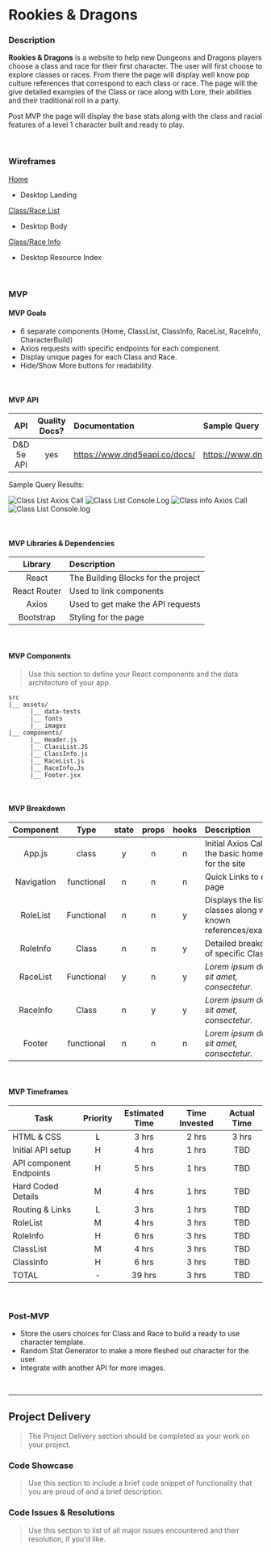 
# Rookies & Dragons

### Description

**Rookies & Dragons** is a website to help new Dungeons and Dragons players choose a class and race for their first character. The user will first choose to explore classes or races. From there the page will display well know pop culture references that correspond to each class or race. The page will the give detailed examples of the Class or race along with Lore, their abilities and their traditional roll in a party.

Post MVP the page will display the base stats along with the class and racial features of a level 1 character built and ready to play. 

<br>

### Wireframes


[Home](https://drive.google.com/file/d/1DkVOb-4zL9pin0A_sRljizEGWkaJsaFI/view?usp=sharing)

- Desktop Landing

[Class/Race List](https://drive.google.com/file/d/17R43niQwydDN2BPbEkk3fu_4Zk0IW0iM/view?usp=sharing)

- Desktop Body

[Class/Race Info](https://drive.google.com/file/d/1TDffkgfFxwnqw8wIfToRkGtOjLBBn_5b/view?usp=sharing)

- Desktop Resource Index


<br>

### MVP

#### MVP Goals

- 6 separate components (Home, ClassList, ClassInfo, RaceList, RaceInfo, CharacterBuild)
- Axios requests with specific endpoints for each component.
- Display unique pages for each Class and Race. 
- Hide/Show More buttons for readability.

<br>

#### MVP API

|    API     | Quality Docs? | Documentation | Sample Query                            |
| :--------: | :-----------: | :------------ | :-------------------------------------- |
| D&D 5e API |      yes      | https://www.dnd5eapi.co/docs/| https://www.dnd5eapi.co/api/https://www.dnd5eapi.co/api/ |

Sample Query Results:

![Class List Axios Call](https://res.cloudinary.com/dyrvlnond/image/upload/v1593393870/Class-list_-_axios_Call_frrnur.png)
![Class List Console.Log](https://res.cloudinary.com/dyrvlnond/image/upload/v1593393870/class-list_-console_lssmb5.png)
![Class info Axios Call](https://res.cloudinary.com/dyrvlnond/image/upload/v1593393870/Class-Info_-Axios_Call_ndj0ma.png)
![Class List Console.log](https://res.cloudinary.com/dyrvlnond/image/upload/v1593393870/Class-Info_lu6v8q.png)

<br>

#### MVP Libraries & Dependencies


|   Library    | Description                                |
| :----------: | :----------------------------------------- |
|    React     | The Building Blocks for the project |
| React Router | Used to link components |
|    Axios     | Used to get make the API requests |
|   Bootstrap  | Styling for the page |

<br>

#### MVP Components

> Use this section to define your React components and the data architecture of your app.

```
src
|__ assets/
      |__ data-tests
      |__ fonts
      |__ images
|__ components/
      |__ Header.js
      |__ ClassList.JS
      |__ ClassInfo.js
      |__ RaceList.js
      |__ RaceInfo.Js
      |__ Footer.jsx
```

<br>

#### MVP Breakdown


|  Component   |    Type    | state | props | hooks | Description                                |
| :----------: | :--------: | :---: | :---: | :---: | :----------------------------------------- |
|    App.js    |   class    |   y   |   n   |   n   | Initial Axios Call and the basic homepage for the site |
|  Navigation  | functional |   n   |   n   |   n   | Quick Links to every page|
|   RoleList   | Functional |   n   |   n   |   y   | Displays the list of classes along with known references/examples |
|   RoleInfo   |    Class   |   n   |   n   |   y   | Detailed breakdown of specific Classes     |
|   RaceList   | Functional |   y   |   n   |   y   | _Lorem ipsum dolor sit amet, consectetur._ |
|   RaceInfo   |    Class   |   n   |   y   |   y   | _Lorem ipsum dolor sit amet, consectetur._ |
|    Footer    | functional |   n   |   n   |   n   | _Lorem ipsum dolor sit amet, consectetur._ |

<br>

#### MVP Timeframes


| Task                      | Priority | Estimated Time | Time Invested | Actual Time |
| ----------------          | :------: | :------------: | :-----------: | :---------: |
| HTML & CSS                |    L     |     3 hrs      |     2 hrs     |    3 hrs    |
| Initial API setup         |    H     |     4 hrs      |     1 hrs     |     TBD     |
| API component Endpoints   |    H     |     5 hrs      |     1 hrs     |     TBD     |
| Hard Coded Details        |    M     |     4 hrs      |     1 hrs     |     TBD     |
| Routing & Links           |    L     |     3 hrs      |     1 hrs     |     TBD     |
| RoleList                  |    M     |     4 hrs      |     3 hrs     |     TBD     |
| RoleInfo                  |    H     |     6 hrs      |     3 hrs     |     TBD     |
| ClassList                 |    M     |     4 hrs      |     3 hrs     |     TBD     |
| ClassInfo                 |    H     |     6 hrs      |     3 hrs     |     TBD     |
| TOTAL                     |    -     |     39 hrs     |     3 hrs     |     TBD     |


<br>

### Post-MVP


- Store the users choices for Class and Race to build a ready to use character template.  
- Random Stat Generator to make a more fleshed out character for the user.
- Integrate with another API for more images.

<br>

***

## Project Delivery

> The Project Delivery section should be completed as your work on your project.

### Code Showcase

> Use this section to include a brief code snippet of functionality that you are proud of and a brief description.

### Code Issues & Resolutions

> Use this section to list of all major issues encountered and their resolution, if you'd like.